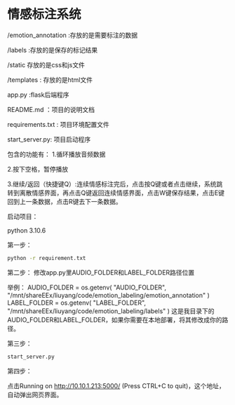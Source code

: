 # 情感标注系统

/emotion_annotation :存放的是需要标注的数据

/labels :存放的是保存的标记结果

/static 存放的是css和js文件

/templates : 存放的是html文件

app.py :flask后端程序

README.md ：项目的说明文档

requirements.txt : 项目环境配置文件

start_server.py: 项目启动程序

包含的功能有：
1.循环播放音频数据

2.按下空格，暂停播放

3.继续/返回（快捷键Q）:连续情感标注完后，点击按Q键或者点击继续，系统跳转到离散情感界面，再点击Q键返回连续情感界面，点击W键保存结果，点击E键回到上一条数据，点击R键去下一条数据。



启动项目：

python 3.10.6



第一步：

```bash
python -r requirement.txt
```

第二步：
修改app.py里AUDIO_FOLDER和LABEL_FOLDER路径位置

举例：
AUDIO_FOLDER = os.getenv(
    "AUDIO_FOLDER", "/mnt/shareEEx/liuyang/code/emotion_labeling/emotion_annotation"
)
LABEL_FOLDER = os.getenv(
    "LABEL_FOLDER", "/mnt/shareEEx/liuyang/code/emotion_labeling/labels"
)
这是我目录下的AUDIO_FOLDER和LABEL_FOLDER，如果你需要在本地部署，将其修改成你的路径。

第三步：

```bash
start_server.py
```

第四步：

点击Running on http://10.10.1.213:5000/ (Press CTRL+C to quit)，这个地址，自动弹出网页界面。
